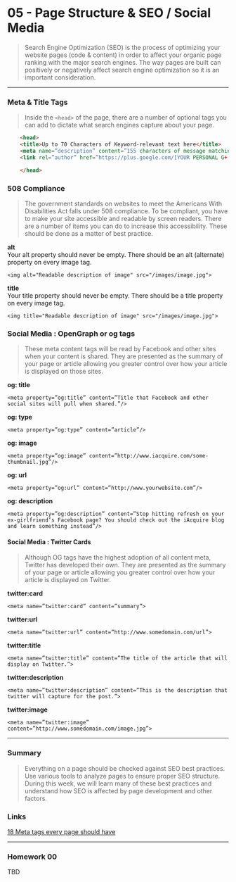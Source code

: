 05 - Page Structure & SEO / Social Media
===============

> Search Engine Optimization (SEO) is the process of optimizing your website pages (code & content) in order to affect your organic page ranking with the major search engines. The way pages are built can positively or negatively affect search engine optimization so it is an important consideration.

***

### Meta & Title Tags
> Inside the ```<head>``` of the page, there are a number of optional tags you can add to dictate what search engines capture about your page. 

```html
	<head>
	<title>Up to 70 Characters of Keyword-relevant text here</title>
	<meta name=”description” content=”155 characters of message matching text with a call to action goes here”>
	<link rel=”author” href=”https://plus.google.com/[YOUR PERSONAL G+ PROFILE HERE]“/>

	</head>
```

### 508 Compliance 
> The government standards on websites to meet the Americans With Disabilities Act falls under 508 compliance. To be compliant, you have to make your site accessible and readable by screen readers. There are a number of items you can do to increase this accessibility. These should be done as a matter of best practice. 

**alt**<br>
Your alt property should never be empty. There should be an alt (alternate) property on every image tag.

```
<img alt="Readable description of image" src="/images/image.jpg">
```

**title**<br>
Your title property should never be empty. There should be a title property on every image tag.

```
<img title="Readable description of image" src="/images/image.jpg">
```

### Social Media : OpenGraph or og tags
> These meta content tags will be read by Facebook and other sites when your content is shared. They are presented as the summary of your page or article allowing you greater control over how your article is displayed on those sites. 

**og: title**
<br>
```
<meta property=”og:title” content=”Title that Facebook and other social sites will pull when shared.”/>
```
**og: type**
<br>
```
<meta property=”og:type” content=”article”/>
```
**og: image**
<br>
```
<meta property=”og:image” content=”http://www.iacquire.com/some-thumbnail.jpg”/>
```
**og: url**
<br>
```
<meta property=”og:url” content=”http://www.yourwebsite.com”/>
```
**og: description**
<br>
```
<meta property=”og:description” content=”Stop hitting refresh on your ex-girlfriend’s Facebook page? You should check out the iAcquire blog and learn something instead”/>
```

#### Social Media : Twitter Cards
> Although OG tags have the highest adoption of all content meta, Twitter has developed their own. They are presented as the summary of your page or article allowing you greater control over how your article is displayed on Twitter. 

**twitter:card**
<br>
```
<meta name=”twitter:card” content=”summary”>
```
**twitter:url**
<br>
```
<meta name=”twitter:url” content=”http://www.somedomain.com/url”>
```
**twitter:title**
<br>
```
<meta name=”twitter:title” content=”The title of the article that will display on Twitter.”>
```
**twitter:description**
<br>
```
<meta name=”twitter:description” content=”This is the description that twitter will capture for the post.”>
```
**twitter:image**
<br>
```
<meta name=”twitter:image” content=”http://www.somedomain.com/image.jpg”>
```

***

### Summary
> Everything on a page should be checked against SEO best practices. Use various tools to analyze pages to ensure proper SEO structure. During this week, we will learn many of these best practices and understand how SEO is affected by page development and other factors. 

### Links
[18 Meta tags every page should have](http://www.iacquire.com/blog/18-meta-tags-every-webpage-should-have-in-2013)

***

### Homework 00

TBD